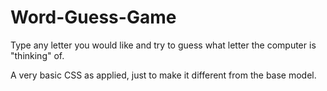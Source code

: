 # Word-Guess-Game

Type any letter you would like and try to guess what letter the computer is "thinking" of.

A very basic CSS as applied, just to make it different from the base model.


